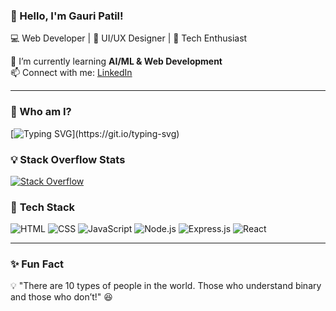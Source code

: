 ### 👋 Hello, I'm Gauri Patil!  
💻 Web Developer | 🎨 UI/UX Designer | 🚀 Tech Enthusiast  

🌱 I’m currently learning **AI/ML & Web Development**  
📫 Connect with me: [LinkedIn](www.linkedin.com/in/gauri-patil-196009263)  

---
### 🚀 Who am I?  
[![Typing SVG](https://readme-typing-svg.herokuapp.com?font=Fira+Code&weight=500&size=22&pause=1000&color=F75C7E&width=435&lines=Web+Developer;UI%2FUX+Designer;ML+Enthusiast;Always+learning!)](https://git.io/typing-svg)

### 💡 Stack Overflow Stats  
[![Stack Overflow](https://stackoverflow-badge.vercel.app/api?userid=codeted0)](https://stackoverflow.com/users/codeted0)


### 🚀 **Tech Stack**
![HTML](https://img.shields.io/badge/HTML5-E34F26?style=for-the-badge&logo=html5&logoColor=white)
![CSS](https://img.shields.io/badge/CSS3-1572B6?style=for-the-badge&logo=css3&logoColor=white)
![JavaScript](https://img.shields.io/badge/JavaScript-F7DF1E?style=for-the-badge&logo=javascript&logoColor=black)
![Node.js](https://img.shields.io/badge/Node.js-43853D?style=for-the-badge&logo=node.js&logoColor=white)
![Express.js](https://img.shields.io/badge/Express.js-000000?style=for-the-badge&logo=express&logoColor=white)
![React](https://img.shields.io/badge/React-20232A?style=for-the-badge&logo=react&logoColor=61DAFB)

---

### ✨ **Fun Fact**
💡 "There are 10 types of people in the world. Those who understand binary and those who don’t!" 😆
